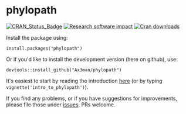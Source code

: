 # phylopath

[![CRAN_Status_Badge](http://www.r-pkg.org/badges/version/phylopath)](https://cran.r-project.org/package=phylopath) [![Research software impact](http://depsy.org/api/package/cran/phylopath/badge.svg)](http://depsy.org/package/r/phylopath) [![Cran downloads](http://cranlogs.r-pkg.org/badges/grand-total/phylopath)](http://cran.rstudio.com/web/packages/phylopath/index.html)

Install the package using:

```{r}
install.packages("phylopath")
```

Or if you'd like to install the development version (here on github), use:

```{r}
devtools::install_github("Ax3man/phylopath")
```

It's easiest to start by reading the introduction [here](https://cran.r-project.org/web/packages/phylopath/vignettes/intro_to_phylopath.html) (or by typing `vignette('intro_to_phylopath')`).

If you find any problems, or if you have suggestions for improvements, please file those under [issues](/issue). PRs welcome.
